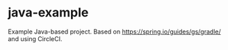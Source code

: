 # java-example

Example Java-based project. Based on https://spring.io/guides/gs/gradle/ and using CircleCI.
